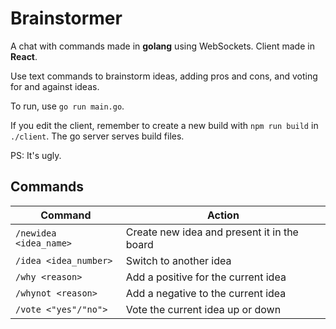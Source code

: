 # Brainstormer

A chat with commands made in **golang** using WebSockets. Client made in **React**.

Use text commands to brainstorm ideas, adding pros and cons, and voting for and against ideas.

To run, use `go run main.go`.

If you edit the client, remember to create a new build with `npm run build` in `./client`. The go server serves build files.

PS: It's ugly.

## Commands

| Command                | Action                                      |
|------------------------|---------------------------------------------|
| `/newidea <idea_name>` | Create new idea and present it in the board |
| `/idea <idea_number>`  | Switch to another idea                      |
| `/why <reason>`        | Add a positive for the current idea         |
| `/whynot <reason>`     | Add a negative to the current idea          |
| `/vote <"yes"/"no">`   | Vote the current idea up or down            |
